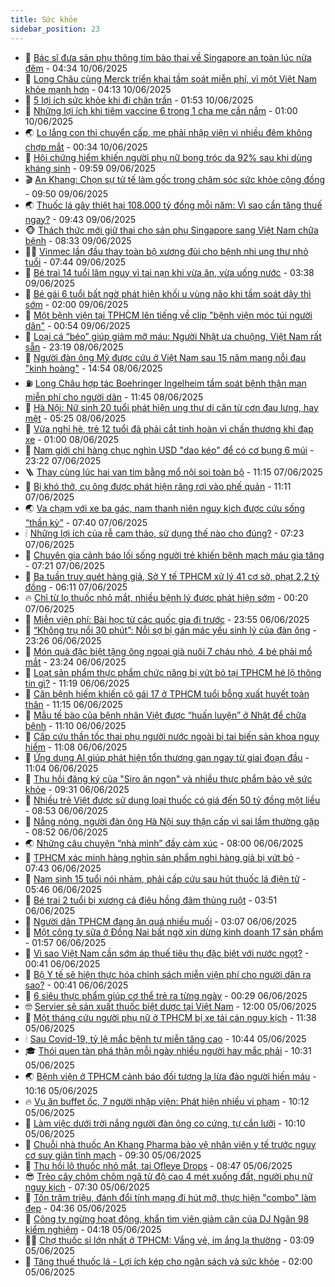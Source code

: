 ```yaml
---
title: Sức khỏe
sidebar_position: 23
---
```


<!-- dantri-suc-khoe:START -->
- 🤔 [Bác sĩ đưa sản phụ thông tim bào thai về Singapore an toàn lúc nửa đêm](https://dantri.com.vn/suc-khoe/bac-si-dua-san-phu-thong-tim-bao-thai-ve-singapore-an-toan-luc-nua-dem-20250610110434123.htm) - 04:34 10/06/2025
- 🚦 [Long Châu cùng Merck triển khai tầm soát miễn phí, vì một Việt Nam khỏe mạnh hơn](https://dantri.com.vn/suc-khoe/long-chau-cung-merck-trien-khai-tam-soat-mien-phi-vi-mot-viet-nam-khoe-manh-hon-20250610110828607.htm) - 04:13 10/06/2025
- 🤖 [5 lợi ích sức khỏe khi đi chân trần](https://dantri.com.vn/suc-khoe/5-loi-ich-suc-khoe-khi-di-chan-tran-20250610084116435.htm) - 01:53 10/06/2025
- 🐻 [Những lợi ích khi tiêm vaccine 6 trong 1 cha mẹ cần nắm](https://dantri.com.vn/suc-khoe/nhung-loi-ich-khi-tiem-vaccine-6-trong-1-cha-me-can-nam-20250606123255958.htm) - 01:00 10/06/2025
- 🌏 [Lo lắng con thi chuyển cấp, mẹ phải nhập viện vì nhiều đêm không chợp mắt](https://dantri.com.vn/suc-khoe/lo-lang-con-thi-chuyen-cap-me-phai-nhap-vien-vi-nhieu-dem-khong-chop-mat-20250610073430412.htm) - 00:34 10/06/2025
- 👺 [Hội chứng hiểm khiến người phụ nữ bong tróc da 92% sau khi dùng kháng sinh](https://dantri.com.vn/suc-khoe/hoi-chung-hiem-khien-nguoi-phu-nu-bong-troc-da-92-sau-khi-dung-khang-sinh-20250609160456459.htm) - 09:59 09/06/2025
- 🎬 [An Khang: Chọn sự tử tế làm gốc trong chăm sóc sức khỏe cộng đồng](https://dantri.com.vn/suc-khoe/an-khang-chon-su-tu-te-lam-goc-trong-cham-soc-suc-khoe-cong-dong-20250609161629154.htm) - 09:50 09/06/2025
- 🌏 [Thuốc lá gây thiệt hại 108.000 tỷ đồng mỗi năm: Vì sao cần tăng thuế ngay?](https://dantri.com.vn/suc-khoe/thuoc-la-gay-thiet-hai-108000-ty-dong-moi-nam-vi-sao-can-tang-thue-ngay-20250609153703799.htm) - 09:43 09/06/2025
- 🐵 [Thách thức mới giữ thai cho sản phụ Singapore sang Việt Nam chữa bệnh](https://dantri.com.vn/suc-khoe/thach-thuc-moi-giu-thai-cho-san-phu-singapore-sang-viet-nam-chua-benh-20250609152751716.htm) - 08:33 09/06/2025
- 👨‍🏫 [Vinmec lần đầu thay toàn bộ xương đùi cho bệnh nhi ung thư nhỏ tuổi](https://dantri.com.vn/suc-khoe/vinmec-lan-dau-thay-toan-bo-xuong-dui-cho-benh-nhi-ung-thu-nho-tuoi-20250609135141653.htm) - 07:44 09/06/2025
- 🤗 [Bé trai 14 tuổi lâm nguy vì tai nạn khi vừa ăn, vừa uống nước](https://dantri.com.vn/suc-khoe/be-trai-14-tuoi-lam-nguy-vi-tai-nan-khi-vua-an-vua-uong-nuoc-20250609101244764.htm) - 03:38 09/06/2025
- 🫶 [Bé gái 6 tuổi bất ngờ phát hiện khối u vùng não khi tầm soát dậy thì sớm](https://dantri.com.vn/suc-khoe/be-gai-6-tuoi-bat-ngo-phat-hien-khoi-u-vung-nao-khi-tam-soat-day-thi-som-20250608225232785.htm) - 02:00 09/06/2025
- 🙉 [Một bệnh viện tại TPHCM lên tiếng về clip &quot;bệnh viện móc túi người dân&quot;](https://dantri.com.vn/suc-khoe/mot-benh-vien-tai-tphcm-len-tieng-ve-clip-benh-vien-moc-tui-nguoi-dan-20250609071907892.htm) - 00:54 09/06/2025
- 🦅 [Loại cá “béo” giúp giảm mỡ máu: Người Nhật ưa chuộng, Việt Nam rất sẵn](https://dantri.com.vn/suc-khoe/loai-ca-beo-giup-giam-mo-mau-nguoi-nhat-ua-chuong-viet-nam-rat-san-20250607215809544.htm) - 23:19 08/06/2025
- 🐘 [Người đàn ông Mỹ được cứu ở Việt Nam sau 15 năm mang nỗi đau &quot;kinh hoàng&quot;](https://dantri.com.vn/suc-khoe/nguoi-dan-ong-my-duoc-cuu-o-viet-nam-sau-15-nam-mang-noi-dau-kinh-hoang-20250608202440807.htm) - 14:54 08/06/2025
- ⛽️ [Long Châu hợp tác Boehringer Ingelheim tầm soát bệnh thận mạn miễn phí cho người dân](https://dantri.com.vn/suc-khoe/long-chau-hop-tac-boehringer-ingelheim-tam-soat-benh-than-man-mien-phi-cho-nguoi-dan-20250608183700291.htm) - 11:45 08/06/2025
- 🤡 [Hà Nội: Nữ sinh 20 tuổi phát hiện ung thư di căn từ cơn đau lưng, hay mệt](https://dantri.com.vn/suc-khoe/ha-noi-nu-sinh-20-tuoi-phat-hien-ung-thu-di-can-tu-con-dau-lung-hay-met-20250607205441474.htm) - 05:25 08/06/2025
- 💼 [Vừa nghỉ hè, trẻ 12 tuổi đã phải cắt tinh hoàn vì chấn thương khi đạp xe](https://dantri.com.vn/suc-khoe/vua-nghi-he-tre-12-tuoi-da-phai-cat-tinh-hoan-vi-chan-thuong-khi-dap-xe-20250607212658146.htm) - 01:00 08/06/2025
- 🤔 [Nam giới chi hàng chục nghìn USD &quot;dao kéo&quot; để có cơ bụng 6 múi](https://dantri.com.vn/suc-khoe/nam-gioi-chi-hang-chuc-nghin-usd-dao-keo-de-co-co-bung-6-mui-20250607153705614.htm) - 23:22 07/06/2025
- 🪜 [Thay cùng lúc hai van tim bằng mổ nội soi toàn bộ](https://dantri.com.vn/suc-khoe/thay-cung-luc-hai-van-tim-bang-mo-noi-soi-toan-bo-20250607173749867.htm) - 11:15 07/06/2025
- 📝 [Bị khó thở, cụ ông được phát hiện răng rơi vào phế quản](https://dantri.com.vn/suc-khoe/bi-kho-tho-cu-ong-duoc-phat-hien-rang-roi-vao-phe-quan-20250607115500074.htm) - 11:11 07/06/2025
- 🌏 [Va chạm với xe ba gác, nam thanh niên nguy kịch được cứu sống “thần kỳ”](https://dantri.com.vn/suc-khoe/va-cham-voi-xe-ba-gac-nam-thanh-nien-nguy-kich-duoc-cuu-song-than-ky-20250607124523640.htm) - 07:40 07/06/2025
- 🕯 [Những lợi ích của rễ cam thảo, sử dụng thế nào cho đúng?](https://dantri.com.vn/suc-khoe/nhung-loi-ich-cua-re-cam-thao-su-dung-the-nao-cho-dung-20250607071352703.htm) - 07:23 07/06/2025
- 🦍 [Chuyên gia cảnh báo lối sống người trẻ khiến bệnh mạch máu gia tăng](https://dantri.com.vn/suc-khoe/chuyen-gia-canh-bao-loi-song-nguoi-tre-khien-benh-mach-mau-gia-tang-20250607141848077.htm) - 07:21 07/06/2025
- 🌈 [Ba tuần truy quét hàng giả, Sở Y tế TPHCM xử lý 41 cơ sở, phạt 2,2 tỷ đồng](https://dantri.com.vn/suc-khoe/ba-tuan-truy-quet-hang-gia-so-y-te-tphcm-xu-ly-41-co-so-phat-22-ty-dong-20250607115041855.htm) - 06:11 07/06/2025
- 🔥 [Chỉ từ lọ thuốc nhỏ mắt, nhiều bệnh lý được phát hiện sớm](https://dantri.com.vn/suc-khoe/chi-tu-lo-thuoc-nho-mat-nhieu-benh-ly-duoc-phat-hien-som-20250606213018509.htm) - 00:20 07/06/2025
- 🌊 [Miễn viện phí: Bài học từ các quốc gia đi trước](https://dantri.com.vn/suc-khoe/mien-vien-phi-bai-hoc-tu-cac-quoc-gia-di-truoc-20250603092849489.htm) - 23:55 06/06/2025
- 🚦 [“Không trụ nổi 30 phút”: Nỗi sợ bị gán mác yếu sinh lý của đàn ông](https://dantri.com.vn/suc-khoe/khong-tru-noi-30-phut-noi-so-bi-gan-mac-yeu-sinh-ly-cua-dan-ong-20250527200309964.htm) - 23:26 06/06/2025
- 🤖 [Món quà đặc biệt tặng ông ngoại già nuôi 7 cháu nhỏ, 4 bé phải mổ mắt](https://dantri.com.vn/suc-khoe/mon-qua-dac-biet-tang-ong-ngoai-gia-nuoi-7-chau-nho-4-be-phai-mo-mat-20250606171110190.htm) - 23:24 06/06/2025
- 🤡 [Loạt sản phẩm thực phẩm chức năng bị vứt bỏ tại TPHCM hé lộ thông tin gì?](https://dantri.com.vn/suc-khoe/loat-san-pham-thuc-pham-chuc-nang-bi-vut-bo-tai-tphcm-he-lo-thong-tin-gi-20250606162246130.htm) - 11:19 06/06/2025
- 💂 [Căn bệnh hiếm khiến cô gái 17 ở TPHCM tuổi bỗng xuất huyết toàn thân](https://dantri.com.vn/suc-khoe/can-benh-hiem-khien-co-gai-17-o-tphcm-tuoi-bong-xuat-huyet-toan-than-20250606163406724.htm) - 11:15 06/06/2025
- 🦄 [Mẫu tế bào của bệnh nhân Việt được “huấn luyện” ở Nhật để chữa bệnh](https://dantri.com.vn/suc-khoe/mau-te-bao-cua-benh-nhan-viet-duoc-huan-luyen-o-nhat-de-chua-benh-20250606160754007.htm) - 11:10 06/06/2025
- 🧠 [Cấp cứu thần tốc thai phụ người nước ngoài bị tai biến sản khoa nguy hiểm](https://dantri.com.vn/suc-khoe/cap-cuu-than-toc-thai-phu-nguoi-nuoc-ngoai-bi-tai-bien-san-khoa-nguy-hiem-20250606172817153.htm) - 11:08 06/06/2025
- 🤖 [Ứng dụng AI giúp phát hiện tổn thương gan ngay từ giai đoạn đầu](https://dantri.com.vn/suc-khoe/ung-dung-ai-giup-phat-hien-ton-thuong-gan-ngay-tu-giai-doan-dau-20250606161437378.htm) - 11:04 06/06/2025
- 💼 [Thu hồi đăng ký của &quot;Siro ăn ngon&quot; và nhiều thực phẩm bảo vệ sức khỏe](https://dantri.com.vn/suc-khoe/thu-hoi-dang-ky-cua-siro-an-ngon-va-nhieu-thuc-pham-bao-ve-suc-khoe-20250606163109791.htm) - 09:31 06/06/2025
- 🧰 [Nhiều trẻ Việt được sử dụng loại thuốc có giá đến 50 tỷ đồng một liều](https://dantri.com.vn/suc-khoe/nhieu-tre-viet-duoc-su-dung-loai-thuoc-co-gia-den-50-ty-dong-mot-lieu-20250606153420092.htm) - 08:53 06/06/2025
- 🎉 [Nắng nóng, người đàn ông Hà Nội suy thận cấp vì sai lầm thường gặp](https://dantri.com.vn/suc-khoe/nang-nong-nguoi-dan-ong-ha-noi-suy-than-cap-vi-sai-lam-thuong-gap-20250606154340893.htm) - 08:52 06/06/2025
- 🌏 [Những câu chuyện “nhà mình” đầy cảm xúc](https://dantri.com.vn/suc-khoe/nhung-cau-chuyen-nha-minh-day-cam-xuc-20250606144118824.htm) - 08:00 06/06/2025
- 📝 [TPHCM xác minh hàng nghìn sản phẩm nghi hàng giả bị vứt bỏ](https://dantri.com.vn/suc-khoe/tphcm-xac-minh-hang-nghin-san-pham-nghi-hang-gia-bi-vut-bo-20250606135140401.htm) - 07:43 06/06/2025
- 🧠 [Nam sinh 15 tuổi nói nhảm, phải cấp cứu sau hút thuốc lá điện tử](https://dantri.com.vn/suc-khoe/nam-sinh-15-tuoi-noi-nham-phai-cap-cuu-sau-hut-thuoc-la-dien-tu-20250606124559630.htm) - 05:46 06/06/2025
- 🚀 [Bé trai 2 tuổi bị xương cá điêu hồng đâm thủng ruột](https://dantri.com.vn/suc-khoe/be-trai-2-tuoi-bi-xuong-ca-dieu-hong-dam-thung-ruot-20250606103731219.htm) - 03:51 06/06/2025
- 💯 [Người dân TPHCM đang ăn quá nhiều muối](https://dantri.com.vn/suc-khoe/nguoi-dan-tphcm-dang-an-qua-nhieu-muoi-20250606095643675.htm) - 03:07 06/06/2025
- 🫶 [Một công ty sữa ở Đồng Nai bất ngờ xin dừng kinh doanh 17 sản phẩm](https://dantri.com.vn/xa-hoi/mot-cong-ty-sua-o-dong-nai-bat-ngo-xin-dung-kinh-doanh-17-san-pham-20250605234520438.htm) - 01:57 06/06/2025
- 👹 [Vì sao Việt Nam cần sớm áp thuế tiêu thụ đặc biệt với nước ngọt?](https://dantri.com.vn/suc-khoe/vi-sao-viet-nam-can-som-ap-thue-tieu-thu-dac-biet-voi-nuoc-ngot-20250606073029410.htm) - 00:41 06/06/2025
- 🤩 [Bộ Y tế sẽ hiện thực hóa chính sách miễn viện phí cho người dân ra sao?](https://dantri.com.vn/suc-khoe/bo-y-te-se-hien-thuc-hoa-chinh-sach-mien-vien-phi-cho-nguoi-dan-ra-sao-20250604072652719.htm) - 00:41 06/06/2025
- 🌊 [6 siêu thực phẩm giúp cơ thể trẻ ra từng ngày](https://dantri.com.vn/suc-khoe/6-sieu-thuc-pham-giup-co-the-tre-ra-tung-ngay-20250606071448766.htm) - 00:29 06/06/2025
- 🤓 [Servier sẽ sản xuất thuốc biệt dược tại Việt Nam](https://dantri.com.vn/suc-khoe/servier-se-san-xuat-thuoc-biet-duoc-tai-viet-nam-20250605163150490.htm) - 12:00 05/06/2025
- 🌝 [Một tháng cứu người phụ nữ ở TPHCM bị xe tải cán nguy kịch](https://dantri.com.vn/suc-khoe/mot-thang-cuu-nguoi-phu-nu-o-tphcm-bi-xe-tai-can-nguy-kich-20250605163352664.htm) - 11:38 05/06/2025
- 🕯 [Sau Covid-19, tỷ lệ mắc bệnh tự miễn tăng cao](https://dantri.com.vn/suc-khoe/sau-covid-19-ty-le-mac-benh-tu-mien-tang-cao-20250605130926296.htm) - 10:44 05/06/2025
- 🎓 [Thói quen tàn phá thận mỗi ngày nhiều người hay mắc phải](https://dantri.com.vn/suc-khoe/thoi-quen-tan-pha-than-moi-ngay-nhieu-nguoi-hay-mac-phai-20250605164020890.htm) - 10:31 05/06/2025
- 🌏 [Bệnh viện ở TPHCM cảnh báo đối tượng lạ lừa đảo người hiến máu](https://dantri.com.vn/suc-khoe/benh-vien-o-tphcm-canh-bao-doi-tuong-la-lua-dao-nguoi-hien-mau-20250605170029400.htm) - 10:16 05/06/2025
- 🔥 [Vụ ăn buffet ốc, 7 người nhập viện: Phát hiện nhiều vi phạm](https://dantri.com.vn/suc-khoe/vu-an-buffet-oc-7-nguoi-nhap-vien-phat-hien-nhieu-vi-pham-20250605154204484.htm) - 10:12 05/06/2025
- 📝 [Làm việc dưới trời nắng người đàn ông co cứng, tự cắn lưỡi](https://dantri.com.vn/suc-khoe/lam-viec-duoi-troi-nang-nguoi-dan-ong-co-cung-tu-can-luoi-20250605154926820.htm) - 10:10 05/06/2025
- 🧠 [Chuỗi nhà thuốc An Khang Pharma bảo vệ nhân viên y tế trước nguy cơ suy giãn tĩnh mạch](https://dantri.com.vn/suc-khoe/chuoi-nha-thuoc-an-khang-pharma-bao-ve-nhan-vien-y-te-truoc-nguy-co-suy-gian-tinh-mach-20250605155909558.htm) - 09:30 05/06/2025
- 🦅 [Thu hồi lô thuốc nhỏ mắt, tai Ofleye Drops](https://dantri.com.vn/suc-khoe/thu-hoi-lo-thuoc-nho-mat-tai-ofleye-drops-20250605142550387.htm) - 08:47 05/06/2025
- 😎 [Trèo cây chôm chôm ngã từ độ cao 4 mét xuống đất, người phụ nữ nguy kịch](https://dantri.com.vn/suc-khoe/treo-cay-chom-chom-nga-tu-do-cao-4-met-xuong-dat-nguoi-phu-nu-nguy-kich-20250605114424792.htm) - 07:30 05/06/2025
- 🎉 [Tốn trăm triệu, đánh đổi tính mạng đi hút mỡ, thực hiện &quot;combo&quot; làm đẹp](https://dantri.com.vn/suc-khoe/ton-tram-trieu-danh-doi-tinh-mang-di-hut-mo-thuc-hien-combo-lam-dep-20250605110806347.htm) - 04:36 05/06/2025
- 🫣 [Công ty ngừng hoạt động, khẩn tìm viên giảm cân của DJ Ngân 98 kiểm nghiệm](https://dantri.com.vn/suc-khoe/cong-ty-ngung-hoat-dong-khan-tim-vien-giam-can-cua-dj-ngan-98-kiem-nghiem-20250605111631267.htm) - 04:18 05/06/2025
- 🧑‍🏫 [Chợ thuốc sỉ lớn nhất ở TPHCM: Vắng vẻ, im ắng lạ thường](https://dantri.com.vn/suc-khoe/cho-thuoc-si-lon-nhat-o-tphcm-vang-ve-im-ang-la-thuong-20250605002646786.htm) - 03:09 05/06/2025
- 🥷 [Tăng thuế thuốc lá - Lợi ích kép cho ngân sách và sức khỏe](https://dantri.com.vn/suc-khoe/tang-thue-thuoc-la-loi-ich-kep-cho-ngan-sach-va-suc-khoe-20250605080708596.htm) - 02:00 05/06/2025<!-- dantri-suc-khoe:END -->
